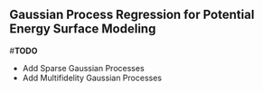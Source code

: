## Gaussian Process Regression for Potential Energy Surface Modeling
#**TODO**
* Add Sparse Gaussian Processes
* Add Multifidelity Gaussian Processes



